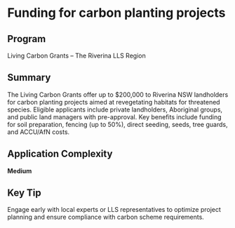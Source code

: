 # Funding for carbon planting projects
  
## Program
Living Carbon Grants – The Riverina LLS Region

## Summary
The Living Carbon Grants offer up to $200,000 to Riverina NSW landholders for carbon planting projects aimed at revegetating habitats for threatened species. Eligible applicants include private landholders, Aboriginal groups, and public land managers with pre-approval. Key benefits include funding for soil preparation, fencing (up to 50%), direct seeding, seeds, tree guards, and ACCU/AfN costs.

## Application Complexity
**Medium**

## Key Tip
Engage early with local experts or LLS representatives to optimize project planning and ensure compliance with carbon scheme requirements.
